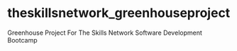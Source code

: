 # theskillsnetwork_greenhouseproject
Greenhouse Project For The Skills Network Software Development Bootcamp

